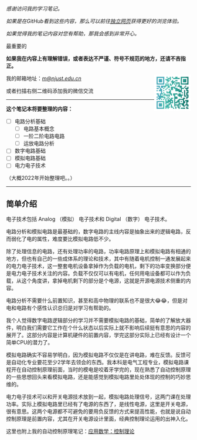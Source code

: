 

*感谢访问我的学习笔记。*

*如果是在GitHub看到这些内容，那么可以前往[独立网页](https://xymeng.xyz/Electronics/)获得更好的浏览体验。*

*如果觉得我的笔记内容对您有帮助，那我会感到非常开心。*

最重要的

**如果我在内容上有理解错误，或者表达不严谨、符号不规范的地方，还请不吝指正。**

<img src = "./images/wechat.png" width="100px" align="right">

我的邮箱地址：[*m@njust.edu.cn*]()

或者扫描右侧二维码添加我的微信交流

---

**这个笔记本将要整理的内容：**
- [ ] 电路分析基础
    - [ ] 电路基本概念
    - [ ] 一阶二阶电路电路
    - [ ] 运放电路分析
- [ ] 数字电路基础
- [ ] 模拟电路基础
- [ ] 电力电子技术

（大概2022年开始整理吧。。）

---

## 简单介绍

电子技术包括 Analog （模拟） 电子技术和 Digital （数字） 电子技术。

电路分析和模拟电路是最基础的，数字电路的主线内容是抽象出来的逻辑电路，反而弱化了电的属性，难度要比模拟电路低不少。

除了处理信息的电路，还有处理功率的电路，功率电路原理上和模拟电路有相通的地方，但也有自己的一些成体系的理论和技术，其中有随着电机控制一通发展起来的电力电子技术，这一整套电机设备拿掉作为负载的电机，剩下的功率变换部分便是电力电子技术关注的内容。负载不仅仅可以有电机，任何用电设备都可以作为负载，从这个角度讲，拿掉电机剩下的部分是个电源，这就是开源电源技术侧重的内容。


电路分析不需要什么前置知识，甚至和高中物理的联系也不是很大😂😂，但是对电和电路有个感性认识总归是对学习有帮助的。

我个人觉得数字电路逻辑部分的学习并不需要模拟电路的基础，简单的了解放大器件，明白我们需要它工作在个什么状态以后实际上就不影响后续挺有意思的内容的展开了。这部分内容是计算机硬件的前置内容，学完这部分实际上已经有设计一个简单CPU的潜力了。

模拟电路确实不容易学明白，因为模拟电路不仅仅是在讲电路，难在反馈。反馈可是自动化专业要花至少2学年去领会的东西。我本科是电气工程专业，模拟电路课程开在自动控制原理前面，当时的模电是咬着牙学完的，现在熟悉了自动控制原理的一些思想回头来看模拟电路，还是能感觉到模拟电路里处处体现的控制的巧妙思维的。

电力电子技术可以和开关电源技术放到一起，模拟电路处理信号，这两门课在处理功率。实际上模拟电路里已经有了电源的东西了，是线性电源，这里是开关电源，很有意思。这两个电源都不可避免的要用负反馈的方式来提高性能，也就是说自动控制原理是前置内容，尤其在开关电源设计里面，经典控制理论运用的出神入化。

这里也附上我的自动控制原理笔记：[应用数学：控制理论](https://xymeng.xyz/Math/part4/)




